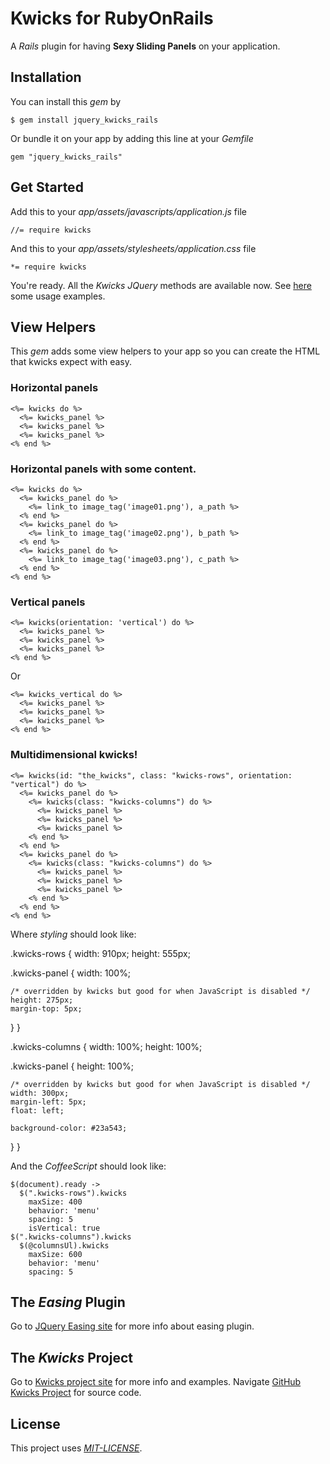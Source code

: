 # Kwicks for RubyOnRails
A *Rails* plugin for having <b>Sexy Sliding Panels</b> on your application. 

## Installation
You can install this *gem* by

    $ gem install jquery_kwicks_rails

Or bundle it on your app by adding this line at your *Gemfile*

    gem "jquery_kwicks_rails"
    

## Get Started
Add this to your *app/assets/javascripts/application.js* file

    //= require kwicks

And this to your *app/assets/stylesheets/application.css* file

    *= require kwicks

You're ready. All the *Kwicks* *JQuery* methods are available now.
See [here](http://devsmash.com/projects/kwicks/examples/horizontal) some usage examples.

## View Helpers
This *gem* adds some view helpers to your app so you can create the HTML that kwicks 
expect with easy.

### Horizontal panels

    <%= kwicks do %>
      <%= kwicks_panel %>
      <%= kwicks_panel %>
      <%= kwicks_panel %>
    <% end %>


### Horizontal panels with some content.

    <%= kwicks do %>
      <%= kwicks_panel do %>
        <%= link_to image_tag('image01.png'), a_path %>
      <% end %>
      <%= kwicks_panel do %>
        <%= link_to image_tag('image02.png'), b_path %>
      <% end %>
      <%= kwicks_panel do %>
        <%= link_to image_tag('image03.png'), c_path %>
      <% end %>
    <% end %>


### Vertical panels

    <%= kwicks(orientation: 'vertical') do %>
      <%= kwicks_panel %>
      <%= kwicks_panel %>
      <%= kwicks_panel %>
    <% end %>

Or

    <%= kwicks_vertical do %>
      <%= kwicks_panel %>
      <%= kwicks_panel %>
      <%= kwicks_panel %>
    <% end %>


### Multidimensional kwicks!

    <%= kwicks(id: "the_kwicks", class: "kwicks-rows", orientation: "vertical") do %>
      <%= kwicks_panel do %>
        <%= kwicks(class: "kwicks-columns") do %>
          <%= kwicks_panel %>
          <%= kwicks_panel %>
          <%= kwicks_panel %>
        <% end %>
      <% end %>
      <%= kwicks_panel do %>
        <%= kwicks(class: "kwicks-columns") do %>
          <%= kwicks_panel %>
          <%= kwicks_panel %>
          <%= kwicks_panel %>
        <% end %>
      <% end %>
    <% end %>

Where *styling* should look like:

.kwicks-rows {
  width: 910px;
  height: 555px;

  .kwicks-panel {
    width: 100%;

    /* overridden by kwicks but good for when JavaScript is disabled */
    height: 275px;
    margin-top: 5px;
  }
}

.kwicks-columns {
  width: 100%;
  height: 100%;

  .kwicks-panel {
    height: 100%;

    /* overridden by kwicks but good for when JavaScript is disabled */
    width: 300px;
    margin-left: 5px;
    float: left;

    background-color: #23a543;
  }
}

And the *CoffeeScript* should look like:

    $(document).ready ->
      $(".kwicks-rows").kwicks
        maxSize: 400
        behavior: 'menu'
        spacing: 5
        isVertical: true
    $(".kwicks-columns").kwicks
      $(@columnsUl).kwicks
        maxSize: 600
        behavior: 'menu'
        spacing: 5



## The *Easing* Plugin
Go to [JQuery Easing site](http://gsgd.co.uk/sandbox/jquery/easing/) for more info about easing plugin.

## The *Kwicks* Project
Go to [Kwicks project site](http://devsmash.com/projects/kwicks) for more info and examples.
Navigate [GitHub Kwicks Project](https://github.com/jmar777/kwicks) for source code.

## License
This project uses [*MIT-LICENSE*](http://en.wikipedia.org/wiki/MIT_License).